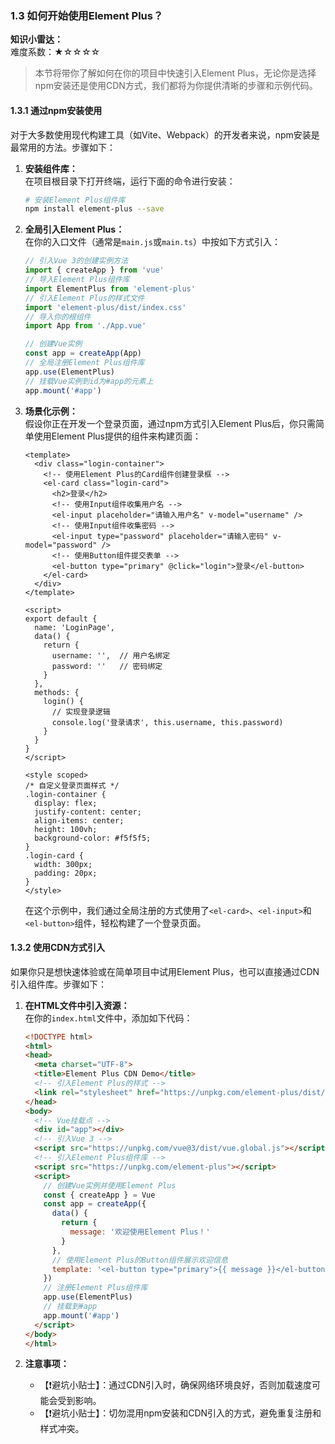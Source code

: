 ### 1.3 如何开始使用Element Plus？

**知识小雷达：**  
难度系数：★☆☆☆☆  
> 本节将带你了解如何在你的项目中快速引入Element Plus，无论你是选择npm安装还是使用CDN方式，我们都将为你提供清晰的步骤和示例代码。

#### 1.3.1 通过npm安装使用

对于大多数使用现代构建工具（如Vite、Webpack）的开发者来说，npm安装是最常用的方法。步骤如下：

1. **安装组件库：**  
   在项目根目录下打开终端，运行下面的命令进行安装：
   ```bash
   # 安装Element Plus组件库
   npm install element-plus --save
   ```

2. **全局引入Element Plus：**  
   在你的入口文件（通常是`main.js`或`main.ts`）中按如下方式引入：
   ```javascript
   // 引入Vue 3的创建实例方法
   import { createApp } from 'vue'
   // 导入Element Plus组件库
   import ElementPlus from 'element-plus'
   // 引入Element Plus的样式文件
   import 'element-plus/dist/index.css'
   // 导入你的根组件
   import App from './App.vue'

   // 创建Vue实例
   const app = createApp(App)
   // 全局注册Element Plus组件库
   app.use(ElementPlus)
   // 挂载Vue实例到id为#app的元素上
   app.mount('#app')
   ```

3. **场景化示例：**  
   假设你正在开发一个登录页面，通过npm方式引入Element Plus后，你只需简单使用Element Plus提供的组件来构建页面：
   ```vue
   <template>
     <div class="login-container">
       <!-- 使用Element Plus的Card组件创建登录框 -->
       <el-card class="login-card">
         <h2>登录</h2>
         <!-- 使用Input组件收集用户名 -->
         <el-input placeholder="请输入用户名" v-model="username" />
         <!-- 使用Input组件收集密码 -->
         <el-input type="password" placeholder="请输入密码" v-model="password" />
         <!-- 使用Button组件提交表单 -->
         <el-button type="primary" @click="login">登录</el-button>
       </el-card>
     </div>
   </template>

   <script>
   export default {
     name: 'LoginPage',
     data() {
       return {
         username: '',  // 用户名绑定
         password: ''   // 密码绑定
       }
     },
     methods: {
       login() {
         // 实现登录逻辑
         console.log('登录请求', this.username, this.password)
       }
     }
   }
   </script>

   <style scoped>
   /* 自定义登录页面样式 */
   .login-container {
     display: flex;
     justify-content: center;
     align-items: center;
     height: 100vh;
     background-color: #f5f5f5;
   }
   .login-card {
     width: 300px;
     padding: 20px;
   }
   </style>
   ```
   在这个示例中，我们通过全局注册的方式使用了`<el-card>`、`<el-input>`和`<el-button>`组件，轻松构建了一个登录页面。

#### 1.3.2 使用CDN方式引入

如果你只是想快速体验或在简单项目中试用Element Plus，也可以直接通过CDN引入组件库。步骤如下：

1. **在HTML文件中引入资源：**  
   在你的`index.html`文件中，添加如下代码：
   ```html
   <!DOCTYPE html>
   <html>
   <head>
     <meta charset="UTF-8">
     <title>Element Plus CDN Demo</title>
     <!-- 引入Element Plus的样式 -->
     <link rel="stylesheet" href="https://unpkg.com/element-plus/dist/index.css">
   </head>
   <body>
     <!-- Vue挂载点 -->
     <div id="app"></div>
     <!-- 引入Vue 3 -->
     <script src="https://unpkg.com/vue@3/dist/vue.global.js"></script>
     <!-- 引入Element Plus组件库 -->
     <script src="https://unpkg.com/element-plus"></script>
     <script>
       // 创建Vue实例并使用Element Plus
       const { createApp } = Vue
       const app = createApp({
         data() {
           return {
             message: '欢迎使用Element Plus！'
           }
         },
         // 使用Element Plus的Button组件展示欢迎信息
         template: '<el-button type="primary">{{ message }}</el-button>'
       })
       // 注册Element Plus组件库
       app.use(ElementPlus)
       // 挂载到#app
       app.mount('#app')
     </script>
   </body>
   </html>
   ```

2. **注意事项：**  
   - 【❗避坑小贴士】：通过CDN引入时，确保网络环境良好，否则加载速度可能会受到影响。  
   - 【❗避坑小贴士】：切勿混用npm安装和CDN引入的方式，避免重复注册和样式冲突。
